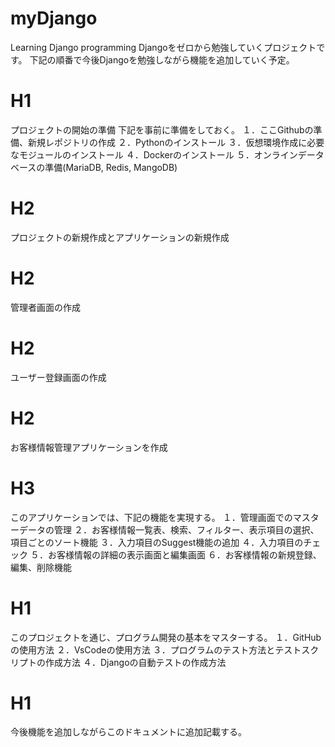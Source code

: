 # myDjango
Learning Django programming
Djangoをゼロから勉強していくプロジェクトです。
下記の順番で今後Djangoを勉強しながら機能を追加していく予定。

# H1
プロジェクトの開始の準備
下記を事前に準備をしておく。
１．ここGithubの準備、新規レポジトリの作成
２．Pythonのインストール
３．仮想環境作成に必要なモジュールのインストール
４．Dockerのインストール
５．オンラインデータベースの準備(MariaDB, Redis, MangoDB)

# H2
プロジェクトの新規作成とアプリケーションの新規作成
# H2
管理者画面の作成
# H2
ユーザー登録画面の作成
# H2
お客様情報管理アプリケーションを作成
# H3
このアプリケーションでは、下記の機能を実現する。
１．管理画面でのマスターデータの管理
２．お客様情報一覧表、検索、フィルター、表示項目の選択、項目ごとのソート機能
３．入力項目のSuggest機能の追加
４．入力項目のチェック
５．お客様情報の詳細の表示画面と編集画面
６．お客様情報の新規登録、編集、削除機能

# H1
このプロジェクトを通じ、プログラム開発の基本をマスターする。
１．GitHubの使用方法
２．VsCodeの使用方法
３．プログラムのテスト方法とテストスクリプトの作成方法
４．Djangoの自動テストの作成方法

# H1
今後機能を追加しながらこのドキュメントに追加記載する。
